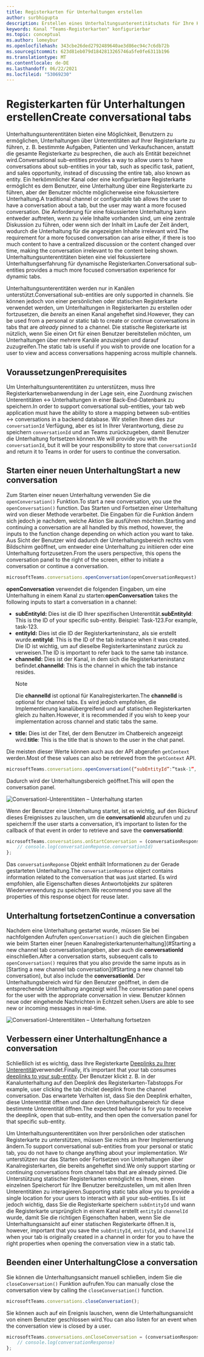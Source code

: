 ```yaml
---
title: Registerkarten für Unterhaltungen erstellen
author: surbhigupta
description: Erstellen eines Unterhaltungsunterentitätschats für Ihre Kanalregisterkarten
keywords: Kanal "Teams-Registerkarten" konfigurierbar
ms.topic: conceptual
ms.author: lomeybur
ms.openlocfilehash: 343cbe26ded2792489640ae3d86ec94c7c6db72b
ms.sourcegitcommit: 623d81eb079d1842813265746a5fe0fe6311b196
ms.translationtype: MT
ms.contentlocale: de-DE
ms.lasthandoff: 06/22/2021
ms.locfileid: "53069230"
---
```

# <a name="create-conversational-tabs"></a><span data-ttu-id="ba5ed-104">Registerkarten für Unterhaltungen erstellen</span><span class="sxs-lookup"><span data-stu-id="ba5ed-104">Create conversational tabs</span></span>

<span data-ttu-id="ba5ed-105">Unterhaltungsunterentitäten bieten eine Möglichkeit, Benutzern zu ermöglichen, Unterhaltungen über Unterentitäten auf Ihrer Registerkarte zu führen, z. B. bestimmte Aufgaben, Patienten und Verkaufschancen, anstatt die gesamte Registerkarte zu besprechen, die auch als Entität bezeichnet wird.</span><span class="sxs-lookup"><span data-stu-id="ba5ed-105">Conversational sub-entities provides a way to allow users to have conversations about sub-entities in your tab, such as specific task, patient, and sales opportunity, instead of discussing the entire tab, also known as entity.</span></span> <span data-ttu-id="ba5ed-106">Ein herkömmlicher Kanal oder eine konfigurierbare Registerkarte ermöglicht es dem Benutzer, eine Unterhaltung über eine Registerkarte zu führen, aber der Benutzer möchte möglicherweise eine fokussiertere Unterhaltung.</span><span class="sxs-lookup"><span data-stu-id="ba5ed-106">A traditional channel or configurable tab allows the user to have a conversation about a tab, but the user may want a more focused conversation.</span></span> <span data-ttu-id="ba5ed-107">Die Anforderung für eine fokussiertere Unterhaltung kann entweder auftreten, wenn zu viele Inhalte vorhanden sind, um eine zentrale Diskussion zu führen, oder wenn sich der Inhalt im Laufe der Zeit ändert, wodurch die Unterhaltung für die angezeigten Inhalte irrelevant wird.</span><span class="sxs-lookup"><span data-stu-id="ba5ed-107">The requirement for a more focused conversation can arise either, if there is too much content to have a centralized discussion or the content changed over time, making the conversation irrelevant to the content being shown.</span></span> <span data-ttu-id="ba5ed-108">Unterhaltungsunterentitäten bieten eine viel fokussiertere Unterhaltungserfahrung für dynamische Registerkarten.</span><span class="sxs-lookup"><span data-stu-id="ba5ed-108">Conversational sub-entities provides a much more focused conversation experience for dynamic tabs.</span></span>

<span data-ttu-id="ba5ed-109">Unterhaltungsunterentitäten werden nur in Kanälen unterstützt.</span><span class="sxs-lookup"><span data-stu-id="ba5ed-109">Conversational sub-entities are only supported in channels.</span></span> <span data-ttu-id="ba5ed-110">Sie können jedoch von einer persönlichen oder statischen Registerkarte verwendet werden, um Unterhaltungen in Registerkarten zu erstellen oder fortzusetzen, die *bereits* an einen Kanal angeheftet sind.</span><span class="sxs-lookup"><span data-stu-id="ba5ed-110">However, they can be used from a personal or static tab to create or continue conversations in tabs that are *already* pinned to a channel.</span></span> <span data-ttu-id="ba5ed-111">Die statische Registerkarte ist nützlich, wenn Sie einen Ort für einen Benutzer bereitstellen möchten, um Unterhaltungen über mehrere Kanäle anzuzeigen und darauf zuzugreifen.</span><span class="sxs-lookup"><span data-stu-id="ba5ed-111">The static tab is useful if you wish to provide one location for a user to view and access conversations happening across multiple channels.</span></span>

## <a name="prerequisites"></a><span data-ttu-id="ba5ed-112">Voraussetzungen</span><span class="sxs-lookup"><span data-stu-id="ba5ed-112">Prerequisites</span></span>

<span data-ttu-id="ba5ed-113">Um Unterhaltungsunterentitäten zu unterstützen, muss Ihre Registerkartenwebanwendung in der Lage sein, eine Zuordnung zwischen Unterentitäten ↔ Unterhaltungen in einer Back-End-Datenbank zu speichern.</span><span class="sxs-lookup"><span data-stu-id="ba5ed-113">In order to support conversational sub-entities, your tab web application must have the ability to store a mapping between sub-entities ↔ conversations in a backend database.</span></span> <span data-ttu-id="ba5ed-114">Wir stellen Ihnen dies zur `conversationId` Verfügung, aber es ist In Ihrer Verantwortung, diese zu speichern `conversationId` und an Teams zurückzugeben, damit Benutzer die Unterhaltung fortsetzen können.</span><span class="sxs-lookup"><span data-stu-id="ba5ed-114">We will provide you with the `conversationId`, but it will be your responsibility to store that `conversationId` and return it to Teams in order for users to continue the conversation.</span></span>

## <a name="start-a-new-conversation"></a><span data-ttu-id="ba5ed-115">Starten einer neuen Unterhaltung</span><span class="sxs-lookup"><span data-stu-id="ba5ed-115">Start a new conversation</span></span>

<span data-ttu-id="ba5ed-116">Zum Starten einer neuen Unterhaltung verwenden Sie die `openConversation()` Funktion.</span><span class="sxs-lookup"><span data-stu-id="ba5ed-116">To start a new conversation, you use the `openConversation()` function.</span></span> <span data-ttu-id="ba5ed-117">Das Starten und Fortsetzen einer Unterhaltung wird von dieser Methode verarbeitet. Die Eingaben für die Funktion ändern sich jedoch je nachdem, welche Aktion Sie ausführen möchten.</span><span class="sxs-lookup"><span data-stu-id="ba5ed-117">Starting and continuing a conversation are all handled by this method, however, the inputs to the function change depending on which action you want to take.</span></span> <span data-ttu-id="ba5ed-118">Aus Sicht der Benutzer wird dadurch der Unterhaltungsbereich rechts vom Bildschirm geöffnet, um entweder eine Unterhaltung zu initiieren oder eine Unterhaltung fortzusetzen.</span><span class="sxs-lookup"><span data-stu-id="ba5ed-118">From the users perspective, this opens the conversation panel to the right of the screen, either to initiate a conversation or continue a conversation.</span></span>

``` javascript
microsoftTeams.conversations.openConversation(openConversationRequest);
```

<span data-ttu-id="ba5ed-119">**openConversation** verwendet die folgenden Eingaben, um eine Unterhaltung in einem Kanal zu starten:</span><span class="sxs-lookup"><span data-stu-id="ba5ed-119">**openConversation** takes the following inputs to start a conversation in a channel:</span></span>

* <span data-ttu-id="ba5ed-120">**subEntityId:** Dies ist die ID Ihrer spezifischen Unterentität.</span><span class="sxs-lookup"><span data-stu-id="ba5ed-120">**subEntityId**: This is the ID of your specific sub-entity.</span></span> <span data-ttu-id="ba5ed-121">Beispiel: Task-123.</span><span class="sxs-lookup"><span data-stu-id="ba5ed-121">For example, task-123.</span></span>
* <span data-ttu-id="ba5ed-122">**entityId:** Dies ist die ID der Registerkarteninstanz, als sie erstellt wurde.</span><span class="sxs-lookup"><span data-stu-id="ba5ed-122">**entityId**: This is the ID of the tab instance when it was created.</span></span> <span data-ttu-id="ba5ed-123">Die ID ist wichtig, um auf dieselbe Registerkarteninstanz zurück zu verweisen.</span><span class="sxs-lookup"><span data-stu-id="ba5ed-123">The ID is important to refer back to the same tab instance.</span></span>
* <span data-ttu-id="ba5ed-124">**channelId:** Dies ist der Kanal, in dem sich die Registerkarteninstanz befindet.</span><span class="sxs-lookup"><span data-stu-id="ba5ed-124">**channelId**: This is the channel in which the tab instance resides.</span></span>
   > [!NOTE]
   > <span data-ttu-id="ba5ed-125">Die **channelId** ist optional für Kanalregisterkarten.</span><span class="sxs-lookup"><span data-stu-id="ba5ed-125">The **channelId** is optional for channel tabs.</span></span> <span data-ttu-id="ba5ed-126">Es wird jedoch empfohlen, die Implementierung kanalübergreifend und auf statischen Registerkarten gleich zu halten.</span><span class="sxs-lookup"><span data-stu-id="ba5ed-126">However, it is recommended if you wish to keep your implementation across channel and static tabs the same.</span></span>
* <span data-ttu-id="ba5ed-127">**title:** Dies ist der Titel, der dem Benutzer im Chatbereich angezeigt wird.</span><span class="sxs-lookup"><span data-stu-id="ba5ed-127">**title**: This is the title that is shown to the user in the chat panel.</span></span>

<span data-ttu-id="ba5ed-128">Die meisten dieser Werte können auch aus der API abgerufen `getContext` werden.</span><span class="sxs-lookup"><span data-stu-id="ba5ed-128">Most of these values can also be retrieved from the `getContext` API.</span></span>

```javascript
microsoftTeams.conversations.openConversation({“subEntityId”:”task-1”, “entityId”: “tabInstanceId-1”, “channelId”: ”19:baa6e71f65b948d189bf5c892baa8e5a@thread.skype”, “title”: "Task Title”});
```

<span data-ttu-id="ba5ed-129">Dadurch wird der Unterhaltungsbereich geöffnet.</span><span class="sxs-lookup"><span data-stu-id="ba5ed-129">This will open the conversation panel.</span></span>

![Conversationl-Unterentitäten – Unterhaltung starten](~/assets/images/tabs/conversational-subentities/start-conversation.png)

<span data-ttu-id="ba5ed-131">Wenn der Benutzer eine Unterhaltung startet, ist es wichtig, auf den Rückruf dieses Ereignisses zu lauschen, um die **conversationId** abzurufen und zu speichern:</span><span class="sxs-lookup"><span data-stu-id="ba5ed-131">If the user starts a conversation, it’s important to listen for the callback of that event in order to retrieve and save the **conversationId**:</span></span>

```javascript
microsoftTeams.conversations.onStartConversation = (conversationResponse) => {
    // console.log(conversationReponse.conversationId)
};
```

<span data-ttu-id="ba5ed-132">Das `conversationReponse` Objekt enthält Informationen zu der Gerade gestarteten Unterhaltung.</span><span class="sxs-lookup"><span data-stu-id="ba5ed-132">The `conversationReponse` object contains information related to the conversation that was just started.</span></span> <span data-ttu-id="ba5ed-133">Es wird empfohlen, alle Eigenschaften dieses Antwortobjekts zur späteren Wiederverwendung zu speichern.</span><span class="sxs-lookup"><span data-stu-id="ba5ed-133">We recommend you save all the properties of this response object for reuse later.</span></span>

## <a name="continue-a-conversation"></a><span data-ttu-id="ba5ed-134">Unterhaltung fortsetzen</span><span class="sxs-lookup"><span data-stu-id="ba5ed-134">Continue a conversation</span></span>

<span data-ttu-id="ba5ed-135">Nachdem eine Unterhaltung gestartet wurde, müssen Sie bei nachfolgenden Aufrufen `openConversation()` auch die gleichen Eingaben wie beim Starten einer [neuen Kanalregisterkartenunterhaltung](#Starting a new channel tab conversation)angeben, aber auch die **conversationId** einschließen.</span><span class="sxs-lookup"><span data-stu-id="ba5ed-135">After a conversation starts, subsequent calls to `openConversation()` requires that you also provide the same inputs as in [Starting a new channel tab conversation](#Starting a new channel tab conversation), but also include the **conversationId**.</span></span> <span data-ttu-id="ba5ed-136">Der Unterhaltungsbereich wird für den Benutzer geöffnet, in dem die entsprechende Unterhaltung angezeigt wird.</span><span class="sxs-lookup"><span data-stu-id="ba5ed-136">The conversation panel opens for the user with the appropriate conversation in view.</span></span> <span data-ttu-id="ba5ed-137">Benutzer können neue oder eingehende Nachrichten in Echtzeit sehen.</span><span class="sxs-lookup"><span data-stu-id="ba5ed-137">Users are able to see new or incoming messages in real-time.</span></span>

![Conversationl-Unterentitäten – Unterhaltung fortsetzen](~/assets/images/tabs/conversational-subentities/continue-conversation.png)

## <a name="enhance-a-conversation"></a><span data-ttu-id="ba5ed-139">Verbessern einer Unterhaltung</span><span class="sxs-lookup"><span data-stu-id="ba5ed-139">Enhance a conversation</span></span>

<span data-ttu-id="ba5ed-140">Schließlich ist es wichtig, dass Ihre Registerkarte [Deeplinks zu Ihrer Unterentität](~/concepts/build-and-test/deep-links.md)verwendet.</span><span class="sxs-lookup"><span data-stu-id="ba5ed-140">Finally, it’s important that your tab consumes [deeplinks to your sub-entity](~/concepts/build-and-test/deep-links.md).</span></span> <span data-ttu-id="ba5ed-141">Der Benutzer klickt z. B. in der Kanalunterhaltung auf den Deeplink des Registerkarten-Tabstopps.</span><span class="sxs-lookup"><span data-stu-id="ba5ed-141">For example, user clicking the tab chiclet deeplink from the channel conversation.</span></span> <span data-ttu-id="ba5ed-142">Das erwartete Verhalten ist, dass Sie den Deeplink erhalten, diese Unterentität öffnen und dann den Unterhaltungsbereich für diese bestimmte Unterentität öffnen.</span><span class="sxs-lookup"><span data-stu-id="ba5ed-142">The expected behavior is for you to receive the deeplink, open that sub-entity, and then open the conversation panel for that specific sub-entity.</span></span>

<span data-ttu-id="ba5ed-143">Um Unterhaltungsunterentitäten von Ihrer persönlichen oder statischen Registerkarte zu unterstützen, müssen Sie nichts an Ihrer Implementierung ändern.</span><span class="sxs-lookup"><span data-stu-id="ba5ed-143">To support conversational sub-entities from your personal or static tab, you do not have to change anything about your implementation.</span></span> <span data-ttu-id="ba5ed-144">Wir unterstützen nur das Starten oder Fortsetzen von Unterhaltungen über Kanalregisterkarten, die bereits angeheftet sind.</span><span class="sxs-lookup"><span data-stu-id="ba5ed-144">We only support starting or continuing conversations from channel tabs that are already pinned.</span></span> <span data-ttu-id="ba5ed-145">Die Unterstützung statischer Registerkarten ermöglicht es Ihnen, einen einzelnen Speicherort für Ihre Benutzer bereitzustellen, um mit allen Ihren Unterentitäten zu interagieren.</span><span class="sxs-lookup"><span data-stu-id="ba5ed-145">Supporting static tabs allow you to provide a single location for your users to interact with all your sub-entities.</span></span> <span data-ttu-id="ba5ed-146">Es ist jedoch wichtig, dass Sie die Registerkarte speichern `subEntityId` und wann die Registerkarte ursprünglich in einem Kanal erstellt `entityId` `channelId` wurde, damit Sie die richtigen Eigenschaften haben, wenn Sie die Unterhaltungsansicht auf einer statischen Registerkarte öffnen.</span><span class="sxs-lookup"><span data-stu-id="ba5ed-146">It is, however, important that you save the `subEntityId`, `entityId`, and `channelId` when your tab is originally created in a channel in order for you to have the right properties when opening the conversation view in a static tab.</span></span>

## <a name="close-a-conversation"></a><span data-ttu-id="ba5ed-147">Beenden einer Unterhaltung</span><span class="sxs-lookup"><span data-stu-id="ba5ed-147">Close a conversation</span></span>

<span data-ttu-id="ba5ed-148">Sie können die Unterhaltungsansicht manuell schließen, indem Sie die `closeConversation()` Funktion aufrufen.</span><span class="sxs-lookup"><span data-stu-id="ba5ed-148">You can manually close the conversation view by calling the `closeConversation()` function.</span></span>

```javascript
microsoftTeams.conversations.closeConversation();
```

<span data-ttu-id="ba5ed-149">Sie können auch auf ein Ereignis lauschen, wenn die Unterhaltungsansicht von einem Benutzer geschlossen wird.</span><span class="sxs-lookup"><span data-stu-id="ba5ed-149">You can also listen for an event when the conversation view is closed by a user.</span></span>

```javascript
microsoftTeams.conversations.onCloseConversation = (conversationResponse) => {
    // console.log(conversationResponse)
};
```
